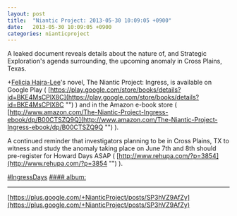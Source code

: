 ```yaml
---
layout: post
title:  "Niantic Project: 2013-05-30 10:09:05 +0900"
date:   2013-05-30 10:09:05 +0900
categories: nianticproject
---
```

A leaked document reveals details about the nature of, and Strategic Exploration's agenda surrounding, the upcoming anomaly in Cross Plains, Texas.

+[Felicia Hajra-Lee](https://plus.google.com/118344555717370644832 "")'s novel, The Niantic Project: Ingress, is available on Google Play ( [https://play.google.com/store/books/details?id=BKE4MsCPlX8C](https://play.google.com/store/books/details?id=BKE4MsCPlX8C "") ) and in the Amazon e-book store ( [http://www.amazon.com/The-Niantic-Project-Ingress-ebook/dp/B00CTSZQ9Q](http://www.amazon.com/The-Niantic-Project-Ingress-ebook/dp/B00CTSZQ9Q "") ).

A continued reminder that investigators planning to be in Cross Plains, TX to witness and study the anomaly taking place on June 7th and 8th should pre-register for Howard Days ASAP ( [http://www.rehupa.com/?p=3854](http://www.rehupa.com/?p=3854 "") ).

[#IngressDays](https://plus.google.com/s/%23IngressDays "")
[#### album: ](https://plus.google.com/photos/105211554081025512763/albums/5883572068364450785?authkey=CPeL2OqD57zRcQ "")
- - -
[https://plus.google.com/+NianticProject/posts/SP3hVZ9AfZy](https://plus.google.com/+NianticProject/posts/SP3hVZ9AfZy)
